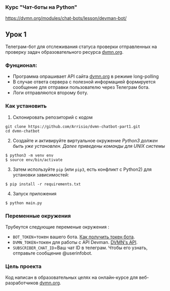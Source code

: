 ### Курс "Чат-боты на Python"
https://dvmn.org/modules/chat-bots/lesson/devman-bot/

## Урок 1
Телеграм-бот для отслеживания статуса проверки отправленных на проверку задач образовательного ресурса [dvmn.org](https://dvmn.org/).

### Фунционал:
* Программа опрашивает API сайта [dvmn.org](https://dvmn.org/) в режиме long-polling
* В случае ответа сервера с полезной информацией формируется сообщение для отправки пользователю через Телеграм бота.
* Логи отправляются второму боту.

### Как установить

1. Склонировать репозиторий с кодом
```
git clone https://github.com/Arrisio/dvmn-chatbot-part1.git
cd dvmn-chatbot
````
2. Создайте и активируйте виртуальное окружение
*Python3 должен быть уже установлен.*
*Далее приведены команды для UNIX системы*
```
$ python3 -m venv env
$ source env/bin/activate

```
3. Затем используйте `pip` (или `pip3`, есть конфликт с Python2) для установки зависимостей:
```
$ pip install -r requirements.txt
```
4. Запуск приложения
```
$ python main.py
```

### Переменные окружения
Трубеутся следующие переменые окружения :
- `BOT_TOKEN`=токен вашего бота. [Как получить токен бота](https://tlgrm.ru/docs/bots).
- `DVMN_TOKEN`=токен для работы с API Devman. [DVMN's API](https://dvmn.org/api/docs/).
- `SUBSCRIBER_CHAT_ID`=Ваш чат ID в телеграм. Чтобы его узнать, отправьте сообщение @userinfobot.


### Цель проекта

Код написан в образовательных целях на онлайн-курсе для веб-разработчиков [dvmn.org](https://dvmn.org/).
